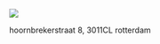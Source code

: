 ![](https://github.com/nondejus/bemoeigurus-at-work/blob/main/studionondejus%20%C2%A9%202020/ArtBoard%20Image%20(105).jpg)

hoornbrekerstraat 8, 3011CL rotterdam
